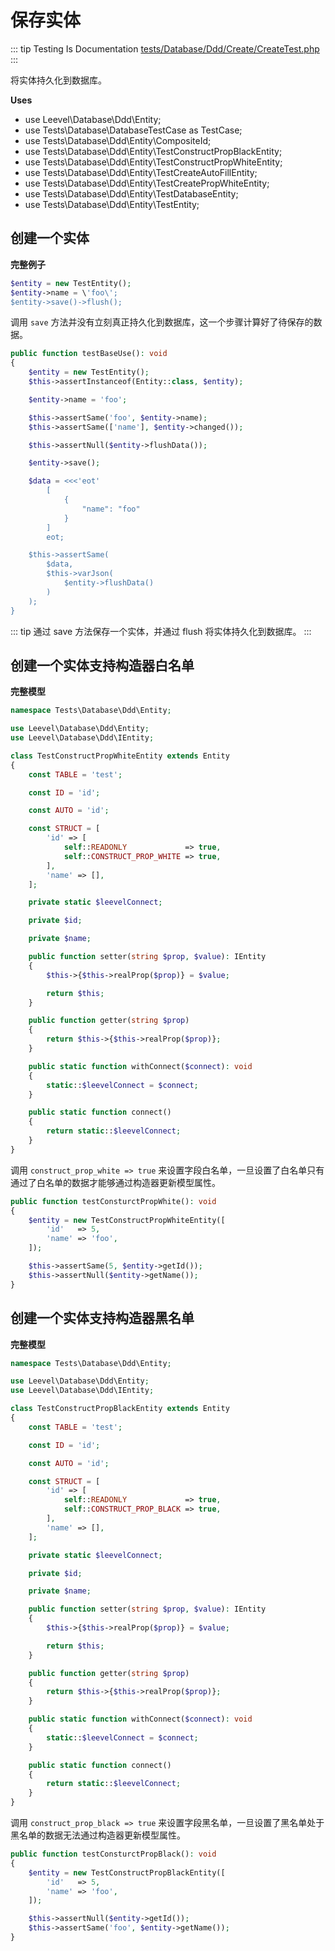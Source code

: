# 保存实体

::: tip Testing Is Documentation
[tests/Database/Ddd/Create/CreateTest.php](https://github.com/hunzhiwange/framework/blob/master/tests/Database/Ddd/Create/CreateTest.php)
:::
    
将实体持久化到数据库。

**Uses**

 * use Leevel\Database\Ddd\Entity;
 * use Tests\Database\DatabaseTestCase as TestCase;
 * use Tests\Database\Ddd\Entity\CompositeId;
 * use Tests\Database\Ddd\Entity\TestConstructPropBlackEntity;
 * use Tests\Database\Ddd\Entity\TestConstructPropWhiteEntity;
 * use Tests\Database\Ddd\Entity\TestCreateAutoFillEntity;
 * use Tests\Database\Ddd\Entity\TestCreatePropWhiteEntity;
 * use Tests\Database\Ddd\Entity\TestDatabaseEntity;
 * use Tests\Database\Ddd\Entity\TestEntity;

## 创建一个实体

**完整例子**

``` php
$entity = new TestEntity();
$entity->name = \'foo\';
$entity->save()->flush();
```

调用 `save` 方法并没有立刻真正持久化到数据库，这一个步骤计算好了待保存的数据。


``` php
public function testBaseUse(): void
{
    $entity = new TestEntity();
    $this->assertInstanceof(Entity::class, $entity);

    $entity->name = 'foo';

    $this->assertSame('foo', $entity->name);
    $this->assertSame(['name'], $entity->changed());

    $this->assertNull($entity->flushData());

    $entity->save();

    $data = <<<'eot'
        [
            {
                "name": "foo"
            }
        ]
        eot;

    $this->assertSame(
        $data,
        $this->varJson(
            $entity->flushData()
        )
    );
}
```
    
::: tip
通过 save 方法保存一个实体，并通过 flush 将实体持久化到数据库。
:::
    
## 创建一个实体支持构造器白名单

**完整模型**

``` php
namespace Tests\Database\Ddd\Entity;

use Leevel\Database\Ddd\Entity;
use Leevel\Database\Ddd\IEntity;

class TestConstructPropWhiteEntity extends Entity
{
    const TABLE = 'test';

    const ID = 'id';

    const AUTO = 'id';

    const STRUCT = [
        'id' => [
            self::READONLY             => true,
            self::CONSTRUCT_PROP_WHITE => true,
        ],
        'name' => [],
    ];

    private static $leevelConnect;

    private $id;

    private $name;

    public function setter(string $prop, $value): IEntity
    {
        $this->{$this->realProp($prop)} = $value;

        return $this;
    }

    public function getter(string $prop)
    {
        return $this->{$this->realProp($prop)};
    }

    public static function withConnect($connect): void
    {
        static::$leevelConnect = $connect;
    }

    public static function connect()
    {
        return static::$leevelConnect;
    }
}
```

调用 `construct_prop_white => true` 来设置字段白名单，一旦设置了白名单只有通过了白名单的数据才能够通过构造器更新模型属性。


``` php
public function testConsturctPropWhite(): void
{
    $entity = new TestConstructPropWhiteEntity([
        'id'   => 5,
        'name' => 'foo',
    ]);

    $this->assertSame(5, $entity->getId());
    $this->assertNull($entity->getName());
}
```
    
## 创建一个实体支持构造器黑名单

**完整模型**

``` php
namespace Tests\Database\Ddd\Entity;

use Leevel\Database\Ddd\Entity;
use Leevel\Database\Ddd\IEntity;

class TestConstructPropBlackEntity extends Entity
{
    const TABLE = 'test';

    const ID = 'id';

    const AUTO = 'id';

    const STRUCT = [
        'id' => [
            self::READONLY             => true,
            self::CONSTRUCT_PROP_BLACK => true,
        ],
        'name' => [],
    ];

    private static $leevelConnect;

    private $id;

    private $name;

    public function setter(string $prop, $value): IEntity
    {
        $this->{$this->realProp($prop)} = $value;

        return $this;
    }

    public function getter(string $prop)
    {
        return $this->{$this->realProp($prop)};
    }

    public static function withConnect($connect): void
    {
        static::$leevelConnect = $connect;
    }

    public static function connect()
    {
        return static::$leevelConnect;
    }
}
```

调用 `construct_prop_black => true` 来设置字段黑名单，一旦设置了黑名单处于黑名单的数据无法通过构造器更新模型属性。


``` php
public function testConsturctPropBlack(): void
{
    $entity = new TestConstructPropBlackEntity([
        'id'   => 5,
        'name' => 'foo',
    ]);

    $this->assertNull($entity->getId());
    $this->assertSame('foo', $entity->getName());
}
```